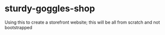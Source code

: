 # sturdy-goggles-shop
Using this to create a storefront website; this will be all from scratch and not bootstrapped
